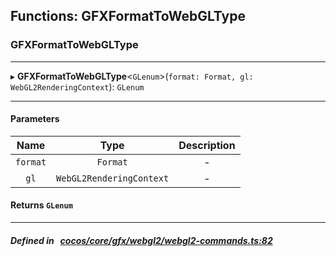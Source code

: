 ## Functions: GFXFormatToWebGLType

### GFXFormatToWebGLType


___
▸ **GFXFormatToWebGLType**<`GLenum`\>(`format: Format, gl: WebGL2RenderingContext`): `GLenum`
___


#### Parameters

| Name | Type | Description |
| :------: | :------: | :------: |
| `format` | `Format` | - |
| `gl` | `WebGL2RenderingContext` | - |

#### Returns `GLenum` 
___


##### Defined in &nbsp;   [cocos/core/gfx/webgl2/webgl2-commands.ts:82](https://github.com/cocos-creator/engine/blob/c7bf6b8a9/cocos/core/gfx/webgl2/webgl2-commands.ts#L82)&nbsp;
